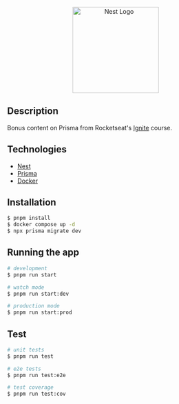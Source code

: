 <p align="center">
  <a href="http://nestjs.com/" target="blank"><img src="https://nestjs.com/img/logo-small.svg" width="200" alt="Nest Logo" /></a>
</p>

## Description

Bonus content on Prisma from Rocketseat's [Ignite](https://rocketseat.com.br/ignite) course.

## Technologies
- [Nest](https://github.com/nestjs/nest)
- [Prisma](https://prisma.io)
- [Docker](https://docker.com)

## Installation

```bash
$ pnpm install
$ docker compose up -d
$ npx prisma migrate dev
```

## Running the app

```bash
# development
$ pnpm run start

# watch mode
$ pnpm run start:dev

# production mode
$ pnpm run start:prod
```

## Test

```bash
# unit tests
$ pnpm run test

# e2e tests
$ pnpm run test:e2e

# test coverage
$ pnpm run test:cov
```

